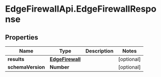 # EdgeFirewallApi.EdgeFirewallResponse

## Properties

Name | Type | Description | Notes
------------ | ------------- | ------------- | -------------
**results** | [**EdgeFirewall**](EdgeFirewall.md) |  | [optional] 
**schemaVersion** | **Number** |  | [optional] 


